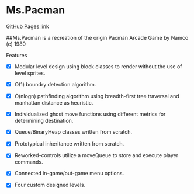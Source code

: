 # Ms.Pacman

[GitHub Pages link][github_pages]

[github_pages]:http://will-tian.github.io/Pacman.js/

##Ms.Pacman is a recreation of the origin Pacman Arcade Game by Namco (c) 1980

Features

- [x] Modular level design using block classes to render without the use of level sprites.
- [x] O(1) boundry detection algorithm.
- [x] O(nlogn) pathfinding algorithm using breadth-first tree traversal and manhattan distance as heuristic. 
- [x] Individualized ghost move functions using different metrics for determining destination.
- [x] Queue/BinaryHeap classes written from scratch.
- [x] Prototypical inheritance written from scratch.
- [x] Reworked-controls utilize a moveQueue to store and execute player commands.
- [x] Connected in-game/out-game menu options.
- [x] Four custom designed levels.
 
